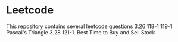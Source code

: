 # Leetcode
This repository contains several leetcode questions
 3.26    118-1 119-1    Pascal's Triangle
 3.28    121-1. Best Time to Buy and Sell Stock
